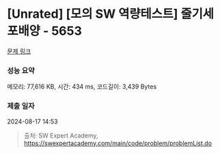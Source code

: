 # [Unrated] [모의 SW 역량테스트] 줄기세포배양 - 5653 

[문제 링크](https://swexpertacademy.com/main/code/problem/problemDetail.do?contestProbId=AWXRJ8EKe48DFAUo) 

### 성능 요약

메모리: 77,616 KB, 시간: 434 ms, 코드길이: 3,439 Bytes

### 제출 일자

2024-08-17 14:53



> 출처: SW Expert Academy, https://swexpertacademy.com/main/code/problem/problemList.do